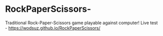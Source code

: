 # RockPaperScissors-
Traditional Rock-Paper-Scissors game playable against computer!
Live test - https://wodsuz.github.io/RockPaperScissors/
